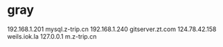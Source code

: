 # gray

192.168.1.201 mysql.z-trip.cn
192.168.1.240  gitserver.zt.com
124.78.42.158  weils.iok.la
127.0.0.1 m.z-trip.cn